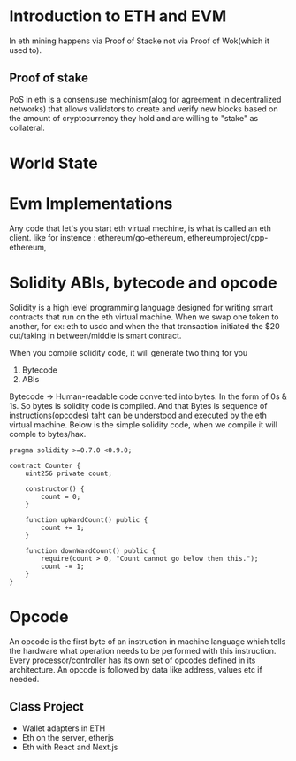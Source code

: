 # Introduction to ETH and EVM

In eth mining happens via Proof of Stacke not via Proof of Wok(which it used to).

## Proof of stake
PoS in eth is a consensuse mechinism(alog for agreement in decentralized networks) that allows validators to create
and verify new blocks based on the amount of cryptocurrency they hold and are willing to "stake" as collateral.

# World State




# Evm Implementations
Any code that let's you start eth virtual mechine, is what is called an eth client. like for instence : ethereum/go-ethereum, ethereumproject/cpp-ethereum,

# Solidity ABIs, bytecode and opcode

Solidity is a high level programming language designed for writing smart contracts that run on the eth virtual machine.
When we swap one token to another, for ex: eth to usdc and when the that transaction initiated the $20 cut/taking in between/middle is smart contract.

When you compile solidity code, it will generate two thing for you 
1. Bytecode
2. ABIs

Bytecode -> Human-readable code converted into bytes. In the form of 0s & 1s. So bytes is solidity code is compiled.
And that Bytes is sequence of instructions(opcodes) taht can be understood and executed by the eth virtual machine.
Below is the simple solidity code, when we compile it will comple to bytes/hax.

```solidity
pragma solidity >=0.7.0 <0.9.0;

contract Counter {
    uint256 private count;

    constructor() {
        count = 0;
    }

    function upWardCount() public {
        count += 1;
    }

    function downWardCount() public {
        require(count > 0, "Count cannot go below then this.");
        count -= 1;
    }
}
```

# Opcode
An opcode is the first byte of an instruction in machine language which tells the hardware what operation needs to be performed with this instruction. Every processor/controller has its own set of opcodes defined in its architecture.  An opcode is followed by data like address, values etc if needed.
























## Class Project 
-  Wallet adapters in ETH
-  Eth on the server, etherjs
-  Eth with React and Next.js

